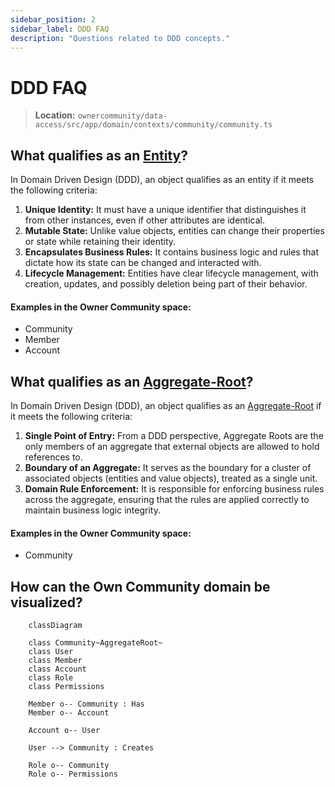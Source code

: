 ```yaml
---
sidebar_position: 2
sidebar_label: DDD FAQ
description: "Questions related to DDD concepts."
---
```


# DDD FAQ

> **Location:** `ownercommunity/data-access/src/app/domain/contexts/community/community.ts`

## What qualifies as an [Entity](../decisions/domain-driven-design#entity)?

In Domain Driven Design (DDD), an object qualifies as an entity if it meets the following criteria:

1. **Unique Identity:** It must have a unique identifier that distinguishes it from other instances, even if other attributes are identical.
2. **Mutable State:** Unlike value objects, entities can change their properties or state while retaining their identity.
3. **Encapsulates Business Rules:** It contains business logic and rules that dictate how its state can be changed and interacted with.
4. **Lifecycle Management:** Entities have clear lifecycle management, with creation, updates, and possibly deletion being part of their behavior.

#### Examples in the Owner Community space:

- Community
- Member
- Account

## What qualifies as an [Aggregate-Root](../decisions/domain-driven-design#aggregate-root)?

In Domain Driven Design (DDD), an object qualifies as an [Aggregate-Root](../decisions/domain-driven-design#aggregate-root) if it meets the following criteria:

1. **Single Point of Entry:** From a DDD perspective, Aggregate Roots are the only members of an aggregate that external objects are allowed to hold references to.
2. **Boundary of an Aggregate:** It serves as the boundary for a cluster of associated objects (entities and value objects), treated as a single unit.
3. **Domain Rule Enforcement:** It is responsible for enforcing business rules across the aggregate, ensuring that the rules are applied correctly to maintain business logic integrity.

#### Examples in the Owner Community space:

- Community

## How can the Own Community domain be visualized?

```mermaid
    classDiagram

    class Community~AggregateRoot~
    class User
    class Member
    class Account
    class Role
    class Permissions

    Member o-- Community : Has
    Member o-- Account

    Account o-- User

    User --> Community : Creates

    Role o-- Community
    Role o-- Permissions
```
